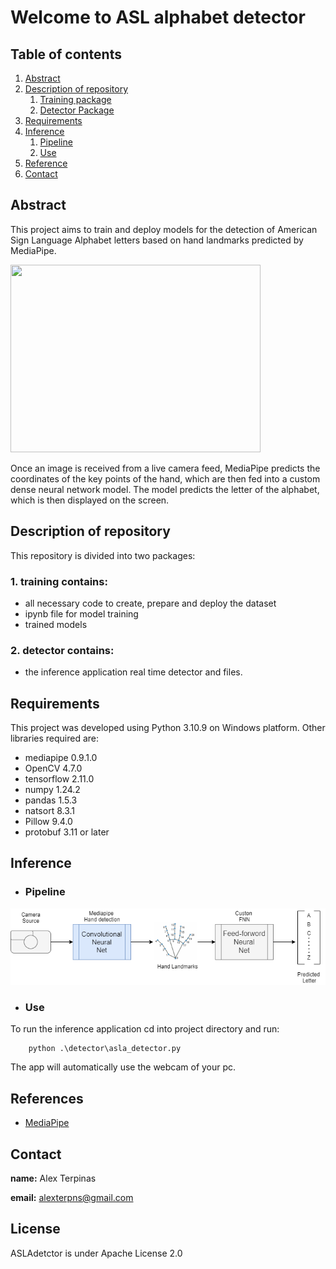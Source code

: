 # **Welcome to ASL alphabet detector**


## **Table of contents**
1. [Abstract](#abstract)
2. [Description of repository](#description-of-repository)
   1. [Training package](#dor1)
   2. [Detector Package](#dor2)
3. [Requirements](#req)
4. [Inference](#infr)
   1. [Pipeline](#pipe)
   2. [Use](#use)
5. [Reference](#ref)
6. [Contact](#cont)


## **Abstract**

This project aims to train and deploy models for the detection of American Sign Language Alphabet letters based on hand landmarks predicted by MediaPipe.

<img src=".\images\demo.gif" width="400" height="300">

Once an image is received from a live camera feed, MediaPipe predicts the coordinates of the key points of the hand, which are then fed into a custom dense neural network model. The model predicts the letter of the alphabet, which is then displayed on the screen.


## **Description of repository**
This repository is divided into two packages:


### 1. **training** contains: <a id="dor1"></a>
 - all necessary code to create, prepare and deploy the dataset
 - ipynb file for model training
 - trained models

### 2. **detector** contains: <a id="dor2"></a>
- the inference application real time detector and files. 

## **Requirements** <a id="req"></a>
This project was developed using Python 3.10.9 on Windows platform. Other libraries required are:

- mediapipe 0.9.1.0
- OpenCV 4.7.0
- tensorflow 2.11.0
- numpy 1.24.2
- pandas 1.5.3
- natsort 8.3.1
- Pillow 9.4.0
- protobuf 3.11 or later 


## **Inference** <a id="inf"></a>
- ### **Pipeline** <a id="pipe"></a>

<img src=".\images\aslaD_pipeline.gif" >

- ### **Use** <a id="use"></a>
To run the inference application cd into project directory and run:

        python .\detector\asla_detector.py

The app will automatically use the webcam of your pc.

## **References** <a id="ref"></a>
- [MediaPipe](https://developers.google.com/mediapipe)

## **Contact** <a id="cont"></a>

**name:** Alex Terpinas

**email:**  alexterpns@gmail.com

## **License** <a id="lic"></a>
ASLAdetctor is under Apache License 2.0